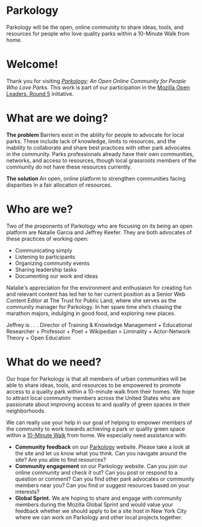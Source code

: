 # Parkology
Parkology will be the open, online community to share ideas, tools, and resources for people who love quality parks within a 10-Minute Walk from home.

# Welcome!
Thank you for visiting <i><a href="www.parkology.org">Parkology</a>: An Open Online Community for People Who Love Parks</i>. This work is part of our participation in the <a href="https://mozilla.github.io/leadership-training/">Mozilla Open Leaders, Round 5</a> initiative.

# What are we doing?
<b> The problem</b>
Barriers exist in the ability for people to advocate for local parks. These include lack of knowledge, limits to resources, and the inability to collaborate and share best practices with other park advocates in the community. Parks professionals already have their own communities, networks, and access to resources, though local grassroots members of the community do not have these resources currently. 

<b>The solution </b>
An open, online platform to strengthen communities facing disparities in a fair allocation of resources.

# Who are we?
Two of the proponents of Parkology who are focusing on its being an open platform are Natalie Garcia and Jeffrey Keefer. They are both advocates of these practices of working open: 
- Communicating simply
- Listening to participants
- Organizing community events
- Sharing leadership tasks
- Documenting our work and ideas

Natalie's appreciation for the environment and enthusiasm for creating fun and relevant content has led her to her current position as a Senior Web Content Editor at The Trust for Public Land, where she serves as the community manager for Parkology. In her spare time she’s chasing the marathon majors, indulging in good food, and exploring new places. 

Jeffrey is . . . Director of Training & Knowledge Management + Educational Researcher + Professor + Poet + Wikipedian = Liminality + Actor-Network Theory + Open Education 

# What do we need?
Our hope for Parkology is that all members of urban communities will be able to share ideas, tools, and resources to be empowered to promote access to a quality park within a 10-minute walk from their homes. We hope to attract local community members across the United States who are passionate about improving access to and quality of green spaces in their neighborhoods. 

We can really use your help in our goal of helping to empower members of the community to work towards achieving a park or quality green space within a <a href="10minutewalk.org">10-Minute Walk</a> from home. We especially need assistance with:
- <b>Community feedback</b> on our <a href="www.parkology.org">Parkology</a> website. Please take a look at the site and let us know what you think. Can you navigate around the site? Are you able to find resources?
- <b>Community engagement</b> on our Parkology website. Can you join our online community and check it out? Can you post or respond to a question or comment? Can you find other park advocates or community members near you? Can you find or suggest resources based on your interests?
- <b>Global Sprint.</b> We are hoping to share and engage with community members during the Mozilla Global Sprint and would value your feedback whether we should apply to be a site host in New York City where we can work on Parkology and other local projects together. 

